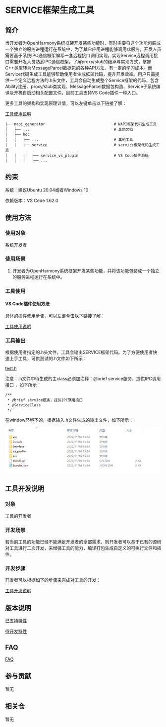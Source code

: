 # SERVICE框架生成工具

## 简介

当开发者为OpenHarmony系统框架开发某些功能时，有时需要将这个功能包装成一个独立的服务进程运行在系统中，为了其它应用进程能够调用此服务，开发人员需要基于系统IPC通信框架编写一套远程接口调用实现。实现Service远程调用接口需要开发人员熟悉IPC通信框架，了解proxy/stub的继承与实现方式，掌握C++类型转为MessageParcel数据包的各种API方法，有一定的学习成本。而Service代码生成工具能够帮助使用者生成框架代码，提升开发效率。用户只需提供一个定义远程方法的.h头文件，工具会自动生成整个Service框架的代码，包含Ability注册、proxy/stub类实现、MessageParcel数据包构造、Service子系统编译及开机自启动相关配置文件。目前工具支持VS Code插件一种入口。

更多工具的架构和实现原理详情，可以左键单击以下链接了解：

[工具使用说明](https://gitee.com/openharmony/napi_generator/tree/master/hdc/service/docs/INSTRUCTION_ZH.md)

	├── napi_generator                               # NAPI框架代码生成工具
	│   ├── ...                                      # 其他文档
	│   ├── hdc
	│   │   ├── ...                                  # 其他工具
	│   │   ├── service                              # service框架代码生成工具
	│   │   |   ├── service_vs_plugin                # VS Code插件源码
	│   │   |   ├── ...

## 约束
系统：建议Ubuntu 20.04或者Windows 10

依赖版本：VS Code 1.62.0

## 使用方法

### 使用对象

系统开发者 
### 使用场景

1) 开发者为OpenHarmony系统框架开发某些功能，并将该功能包装成一个独立的服务进程运行在系统中。

### 工具使用

#### VS Code插件使用方法

具体的插件使用步骤，可以左键单击以下链接了解：

[工具使用说明](https://gitee.com/openharmony/napi_generator/tree/master/hdc/service/service_vs_plugin/docs/INSTRUCTION_ZH.md)

### 工具输出

根据使用者指定的.h头文件，工具会输出SERVICE框架代码。为了方便使用者快速上手工具，可供测试的.h文件如下所示：

[test.h](https://gitee.com/openharmony/napi_generator/tree/master/hdc/service/examples/test.h)

注意：.h文件中待生成的主class必须加注释：@brief service服务，提供IPC调用接口 ，如下所示：

```
/**
 * @brief service服务，提供IPC调用接口
 * @ServiceClass
 */
```

在window环境下的，根据输入.h文件生成的输出文件，如下所示：

![](./figures/service_framework.png)

## 工具开发说明

### 对象

工具的开发者

### 开发场景

若当前工具的功能已经不能满足开发者的全部需求，则开发者可以基于已有的源码对工具进行二次开发，来增强工具的能力，编译打包生成自定义的可执行文件和插件。

### 开发步骤

开发者可以根据如下的步骤来完成对工具的开发：

 [工具开发说明](https://gitee.com/openharmony/napi_generator/tree/master/hdc/service/docs/DEVELOP_ZH.md)

## 版本说明

[已支持特性](https://gitee.com/openharmony/napi_generator/blob/master/hdc/service/docs/Service-1.0.md)

[待开发特性](https://gitee.com/openharmony/napi_generator/blob/master/hdc/service/docs/ROADMAP_ZH.md)

## FAQ

  [FAQ](https://gitee.com/openharmony/napi_generator/tree/master/hdc/service/FAQ.md)

## 参与贡献

暂无

## 相关仓

暂无
